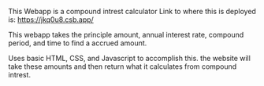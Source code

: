 This Webapp is a compound intrest calculator
Link to where this is deployed is:
https://jkq0u8.csb.app/

This webapp takes the principle amount, annual interest rate, compound period, and time to find a accrued amount.

Uses basic HTML, CSS, and Javascript to accomplish this.
the website will take these amounts and then return what it calculates from compound intrest.

